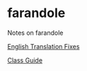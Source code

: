 # farandole
Notes on farandole

[English Translation Fixes](english.md)

[Class Guide](class-guide.md)